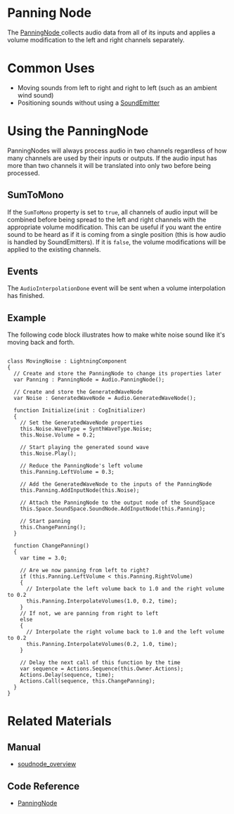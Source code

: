 # Panning Node
The [ PanningNode ](https://github.com/PlasmaEngine/PlasmaDocs/tree/master/docs/C%2B%2B/code_reference/class_reference/panningnode.markdown) collects audio data from all of its inputs and applies a volume modification to the left and right channels separately. 

# Common Uses

- Moving sounds from left to right and right to left (such as an ambient wind sound)
- Positioning sounds without using a [SoundEmitter ](https://plasmaengine.github.io/PlasmaDocs/Manual/audio/soundnode/soundemitter.markdown)

# Using the PanningNode

PanningNodes will always process audio in two channels regardless of how many channels are used by their inputs or outputs. If the audio input has more than two channels it will be translated into only two before being processed.

## SumToMono

If the `SumToMono` property is set to `true`, all channels of audio input will be combined before being spread to the left and right channels with the appropriate volume modification. This can be useful if you want the entire sound to be heard as if it is coming from a single position (this is how audio is handled by SoundEmitters). If it is `false`, the volume modifications will be applied to the existing channels. 

## Events

The `AudioInterpolationDone` event will be sent when a volume interpolation has finished.

## Example

The following code block illustrates how to make white noise sound like it's moving back and forth.

<pre><code class="language-csharp">
class MovingNoise : LightningComponent
{
  // Create and store the PanningNode to change its properties later
  var Panning : PanningNode = Audio.PanningNode();
  
  // Create and store the GeneratedWaveNode
  var Noise : GeneratedWaveNode = Audio.GeneratedWaveNode();
  
  function Initialize(init : CogInitializer)
  {
    // Set the GeneratedWaveNode properties
    this.Noise.WaveType = SynthWaveType.Noise;
    this.Noise.Volume = 0.2;
    
    // Start playing the generated sound wave
    this.Noise.Play();
    
    // Reduce the PanningNode's left volume
    this.Panning.LeftVolume = 0.3;
    
    // Add the GeneratedWaveNode to the inputs of the PanningNode
    this.Panning.AddInputNode(this.Noise);
    
    // Attach the PanningNode to the output node of the SoundSpace
    this.Space.SoundSpace.SoundNode.AddInputNode(this.Panning);
    
    // Start panning
    this.ChangePanning();
  }
  
  function ChangePanning()
  {
    var time = 3.0;
    
    // Are we now panning from left to right?
    if (this.Panning.LeftVolume < this.Panning.RightVolume)
    {
      // Interpolate the left volume back to 1.0 and the right volume to 0.2
      this.Panning.InterpolateVolumes(1.0, 0.2, time);
    }
    // If not, we are panning from right to left
    else
    {
      // Interpolate the right volume back to 1.0 and the left volume to 0.2
      this.Panning.InterpolateVolumes(0.2, 1.0, time);
    }
    
    // Delay the next call of this function by the time
    var sequence = Actions.Sequence(this.Owner.Actions);
    Actions.Delay(sequence, time);
    Actions.Call(sequence, this.ChangePanning);
  }
}
</code></pre>

# Related Materials
## Manual
- [soudnode_overview](https://plasmaengine.github.io/PlasmaDocs/Manual/audio/soundnode/soudnode_overview.markdown)

## Code Reference
- [ PanningNode ](https://github.com/PlasmaEngine/PlasmaDocs/tree/master/docs/C%2B%2B/code_reference/class_reference/panningnode.markdown) 

 
